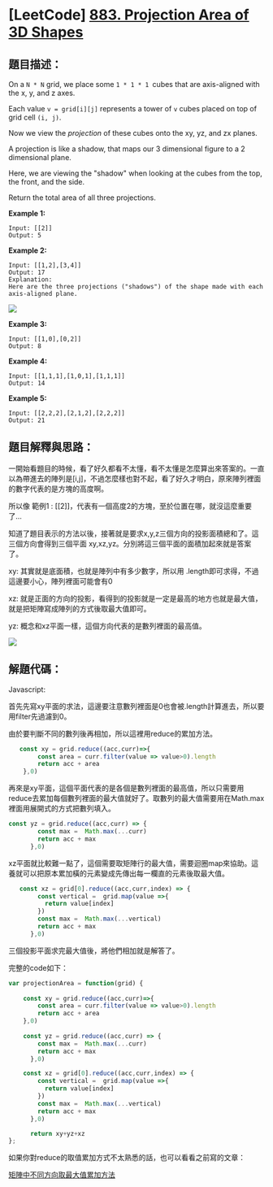 # [LeetCode] [883. Projection Area of 3D Shapes](https://leetcode.com/problems/projection-area-of-3d-shapes/)

## 題目描述：

On a `N * N` grid, we place some `1 * 1 * 1 `cubes that are axis-aligned with the x, y, and z axes.

Each value `v = grid[i][j]` represents a tower of `v` cubes placed on top of grid cell `(i, j)`.

Now we view the *projection* of these cubes onto the xy, yz, and zx planes.

A projection is like a shadow, that maps our 3 dimensional figure to a 2 dimensional plane. 

Here, we are viewing the "shadow" when looking at the cubes from the top, the front, and the side.

Return the total area of all three projections.

**Example 1:**

```
Input: [[2]]
Output: 5
```

**Example 2:**

```
Input: [[1,2],[3,4]]
Output: 17
Explanation: 
Here are the three projections ("shadows") of the shape made with each axis-aligned plane.
```

![](https://s3-lc-upload.s3.amazonaws.com/uploads/2018/08/02/shadow.png)

**Example 3:**

```
Input: [[1,0],[0,2]]
Output: 8
```

**Example 4:**

```
Input: [[1,1,1],[1,0,1],[1,1,1]]
Output: 14
```

**Example 5:**

```
Input: [[2,2,2],[2,1,2],[2,2,2]]
Output: 21
```

## 題目解釋與思路：

一開始看題目的時候，看了好久都看不太懂，看不太懂是怎麼算出來答案的。一直以為帶進去的陣列是[i,j]，不過怎麼樣也對不起，看了好久才明白，原來陣列裡面的數字代表的是方塊的高度啊。

所以像 範例1 : [[2]]，代表有一個高度2的方塊，至於位置在哪，就沒這麼重要了...

知道了題目表示的方法以後，接著就是要求x,y,z三個方向的投影面積總和了。這三個方向會得到三個平面 xy,xz,yz。分別將這三個平面的面積加起來就是答案了。

xy: 其實就是底面積，也就是陣列中有多少數字，所以用 .length即可求得，不過這邊要小心，陣列裡面可能會有0

xz: 就是正面的方向的投影，看得到的投影就是一定是最高的地方也就是最大值，就是把矩陣寫成陣列的方式後取最大值即可。

yz: 概念和xz平面一樣，這個方向代表的是數列裡面的最高值。

![](https://i.imgur.com/SMSt37n.png)

## 解題代碼：

Javascript:

首先先寫xy平面的求法，這邊要注意數列裡面是0也會被.length計算進去，所以要用filter先過濾到0。

由於要判斷不同的數列後再相加，所以這裡用reduce的累加方法。

```js
   const xy = grid.reduce((acc,curr)=>{
        const area = curr.filter(value => value>0).length
        return acc + area
    },0)
```

再來是xy平面，這個平面代表的是各個是數列裡面的最高值，所以只需要用reduce去累加每個數列裡面的最大值就好了。取數列的最大值需要用在Math.max裡面用展開式的方式把數列填入。

```js
const yz = grid.reduce((acc,curr) => {
        const max =  Math.max(...curr) 
        return acc + max
      },0)
```

xz平面就比較難一點了，這個需要取矩陣行的最大值，需要迴圈map來協助。這養就可以把原本累加橫的元素變成先傳出每一欄直的元素後取最大值。

```js
   const xz = grid[0].reduce((acc,curr,index) => {
        const vertical =  grid.map(value =>{
          return value[index]
        })
        const max =  Math.max(...vertical) 
        return acc + max
      },0)


```

三個投影平面求完最大值後，將他們相加就是解答了。

完整的code如下：

```js
var projectionArea = function(grid) {
    
    const xy = grid.reduce((acc,curr)=>{
        const area = curr.filter(value => value>0).length
        return acc + area
    },0)
    
    const yz = grid.reduce((acc,curr) => {
        const max =  Math.max(...curr) 
        return acc + max
      },0)

    const xz = grid[0].reduce((acc,curr,index) => {
        const vertical =  grid.map(value =>{
          return value[index]
        })
        const max =  Math.max(...vertical) 
        return acc + max
      },0)

      return xy+yz+xz 
};
```

如果你對reduce的取值累加方式不太熟悉的話，也可以看看之前寫的文章：

[矩陣中不同方向取最大值累加方法](https://medium.com/tomsnote/矩陣中不同方向取最大值累加方法-js-1e544bdb7ff3)